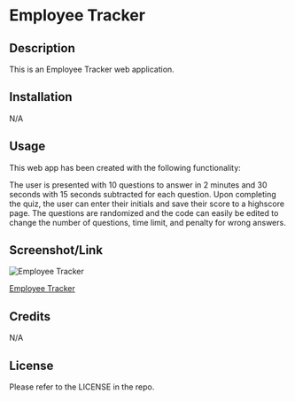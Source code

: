 # Employee Tracker

## Description

This is an Employee Tracker web application.

## Installation

N/A

## Usage

This web app has been created with the following functionality:

The user is presented with 10 questions to answer in 2 minutes and 30 seconds with 15 seconds subtracted for each question. Upon completing the quiz, the user can enter their initials and save their score to a highscore page. The questions are randomized and the code can easily be edited to change the number of questions, time limit, and penalty for wrong answers.


## Screenshot/Link

![Employee Tracker](./assets/images/Code_Quiz_Screenshot.png)

[Employee Tracker](https://cray412.github.io/JavaScript-Code-Quiz/)

## Credits

N/A

## License

Please refer to the LICENSE in the repo.